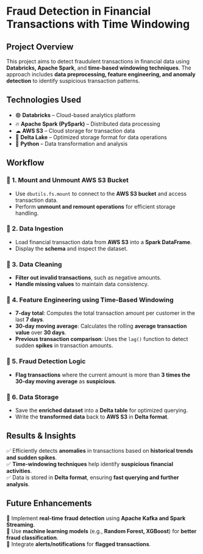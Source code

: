 # Fraud Detection in Financial Transactions with Time Windowing  

## Project Overview  
This project aims to detect fraudulent transactions in financial data using **Databricks, Apache Spark**, and **time-based windowing techniques**. The approach includes **data preprocessing, feature engineering, and anomaly detection** to identify suspicious transaction patterns.  

## Technologies Used  
- 🟢 **Databricks** – Cloud-based analytics platform  
- 🔥 **Apache Spark (PySpark)** – Distributed data processing  
- ☁ **AWS S3** – Cloud storage for transaction data  
- 📂 **Delta Lake** – Optimized storage format for data operations  
- 🐍 **Python** – Data transformation and analysis  

## Workflow  

### 🔹 1. Mount and Unmount AWS S3 Bucket  
- Use `dbutils.fs.mount` to connect to the **AWS S3 bucket** and access transaction data.  
- Perform **unmount and remount operations** for efficient storage handling.  

### 🔹 2. Data Ingestion  
- Load financial transaction data from **AWS S3** into a **Spark DataFrame**.  
- Display the **schema** and inspect the dataset.  

### 🔹 3. Data Cleaning  
- **Filter out invalid transactions**, such as negative amounts.  
- **Handle missing values** to maintain data consistency.  

### 🔹 4. Feature Engineering using Time-Based Windowing  
- **7-day total**: Computes the total transaction amount per customer in the last **7 days**.  
- **30-day moving average**: Calculates the rolling **average transaction value** over **30 days**.  
- **Previous transaction comparison**: Uses the `lag()` function to detect sudden **spikes** in transaction amounts.  

### 🔹 5. Fraud Detection Logic  
- **Flag transactions** where the current amount is more than **3 times the 30-day moving average** as **suspicious**.  

### 🔹 6. Data Storage  
- Save the **enriched dataset** into a **Delta table** for optimized querying.  
- Write the **transformed data** back to **AWS S3** in **Delta format**.  

## Results & Insights  
✅ Efficiently detects **anomalies** in transactions based on **historical trends and sudden spikes**.  
✅ **Time-windowing techniques** help identify **suspicious financial activities**.  
✅ Data is stored in **Delta format**, ensuring **fast querying and further analysis**.  

## Future Enhancements  
🚀 Implement **real-time fraud detection** using **Apache Kafka and Spark Streaming**.  
🤖 Use **machine learning models** (e.g., **Random Forest, XGBoost**) for **better fraud classification**.  
🔔 Integrate **alerts/notifications** for **flagged transactions**.  
